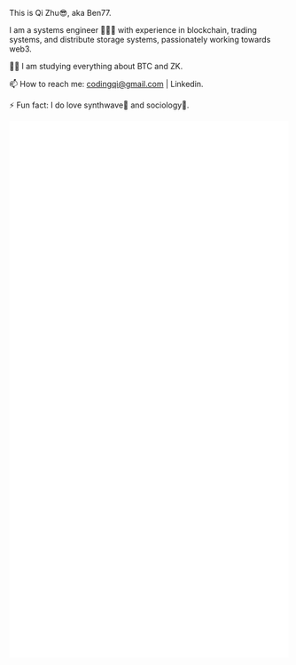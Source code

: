 
This is Qi Zhu😎, aka Ben77.


I am a systems engineer 👨🏻‍💻 with experience in blockchain, trading systems, and distribute storage systems, passionately working towards web3.


🙇🏻 I am studying everything about BTC and ZK.

📫 How to reach me: codingqi@gmail.com | Linkedin.

⚡ Fun fact: I do love synthwave🎤 and sociology📖.

![Metrics](/github-metrics.svg)
